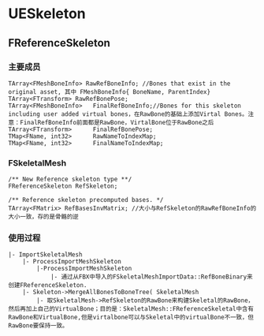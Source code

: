 # UESkeleton 

## FReferenceSkeleton
### 主要成员

	TArray<FMeshBoneInfo> RawRefBoneInfo; //Bones that exist in the original asset, 其中 FMeshBoneInfo{ BoneName, ParentIndex}
	TArray<FTransform> RawRefBonePose;
	TArray<FMeshBoneInfo>	FinalRefBoneInfo;//Bones for this skeleton including user added virtual bones，在RawBone的基础上添加Virtal Bones。注意：FinalRefBoneInfo前面都是RawBone，VirtalBone位于RawBone之后
	TArray<FTransform>		FinalRefBonePose;
	TMap<FName, int32>		RawNameToIndexMap;
	TMap<FName, int32>		FinalNameToIndexMap;

### FSkeletalMesh 
    /** New Reference skeleton type **/
	FReferenceSkeleton RefSkeleton;

	/** Reference skeleton precomputed bases. */
	TArray<FMatrix> RefBasesInvMatrix; //大小与RefSkeleton的RawRefBoneInfo的大小一致，存的是骨骼的逆


### 使用过程
    
	|- ImportSkeletalMesh
		|- ProcessImportMeshSkeleton
			|-ProcessImportMeshSkeleton 
				|- 通过从FBX中导入的FSkeletalMeshImportData::RefBoneBinary来创建FReferenceSkeleton. 
		|- Skeleton->MergeAllBonesToBoneTree( SkeletalMesh 
			|- 取SkeletalMesh->RefSkeleton的RawBone来构建Skeletal的RawBone，然后再加上自己的VirtualBone；目的是：SkeletalMesh::FReferenceSkeletal中含有RawBone和VirtualBone,但是virtalbone可以与Skeletal中的virtualBone不一致，但RawBone要保持一致。